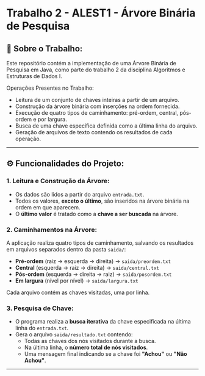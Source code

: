 # Trabalho 2 - ALEST1 - Árvore Binária de Pesquisa

## 📌 Sobre o Trabalho:

Este repositório contém a implementação de uma Árvore Binária de Pesquisa em Java, como parte do trabalho 2 da disciplina Algoritmos e Estruturas de Dados I.

Operações Presentes no Trabalho:

- Leitura de um conjunto de chaves inteiras a partir de um arquivo.
- Construção da árvore binária com inserções na ordem fornecida.
- Execução de quatro tipos de caminhamento: pré-ordem, central, pós-ordem e por largura.
- Busca de uma chave específica definida como a última linha do arquivo.
- Geração de arquivos de texto contendo os resultados de cada operação.

---

## ⚙️ Funcionalidades do Projeto:

### 1. Leitura e Construção da Árvore:

- Os dados são lidos a partir do arquivo `entrada.txt`.
- Todos os valores, **exceto o último**, são inseridos na árvore binária na ordem em que aparecem.
- O **último valor** é tratado como a **chave a ser buscada** na árvore.

### 2. Caminhamentos na Árvore:

A aplicação realiza quatro tipos de caminhamento, salvando os resultados em arquivos separados dentro da pasta `saida/`:

- **Pré-ordem** (raiz → esquerda → direita) → `saida/preordem.txt`
- **Central** (esquerda → raiz → direita) → `saida/central.txt`
- **Pós-ordem** (esquerda → direita → raiz) → `saida/posordem.txt`
- **Em largura** (nível por nível) → `saida/largura.txt`

Cada arquivo contém as chaves visitadas, uma por linha.

### 3. Pesquisa de Chave:

- O programa realiza a **busca iterativa** da chave especificada na última linha do `entrada.txt`.
- Gera o arquivo `saida/resultado.txt` contendo:
  - Todas as chaves dos nós visitados durante a busca.
  - Na última linha, o **número total de nós visitados**.
  - Uma mensagem final indicando se a chave foi **"Achou"** ou **"Não Achou"**.

---
